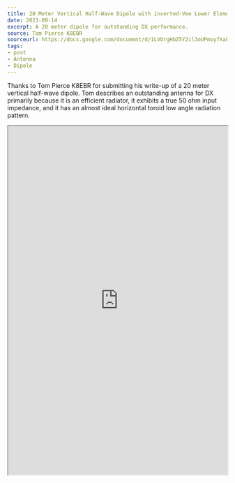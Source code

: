 ```yaml
---
title: 20 Meter Vertical Half-Wave Dipole with inverted-Vee Lower Element
date: 2023-09-14
excerpt: A 20 meter dipole for outstanding DX performance.
source: Tom Pierce K8EBR
sourceurl: https://docs.google.com/document/d/1LVOrgHbZ5Y2il3oUPmoy7XaL0EFpwSw1/edit?usp=sharing&ouid=111334305865158504802&rtpof=true&sd=true
tags:
- post
- Antenna
- Dipole
---
```

Thanks to Tom Pierce K8EBR for submitting his write-up of a 20 meter vertical half-wave dipole. Tom describes an outstanding antenna for DX primarily because it is an efficient radiator, it exhibits a true 50 ohm input impedance, and it has an almost ideal horizontal toroid low angle radiation pattern.

<iframe src="https://docs.google.com/document/d/e/2PACX-1vSuJ5fAh9rmOll6V06NRD_moQKj7rKX1ilVcwrQzfnTJhFSjcnkFVCQ7F0PzvYpFQ/pub?embedded=true" style="width: 100%; height: 50rem;"></iframe>
